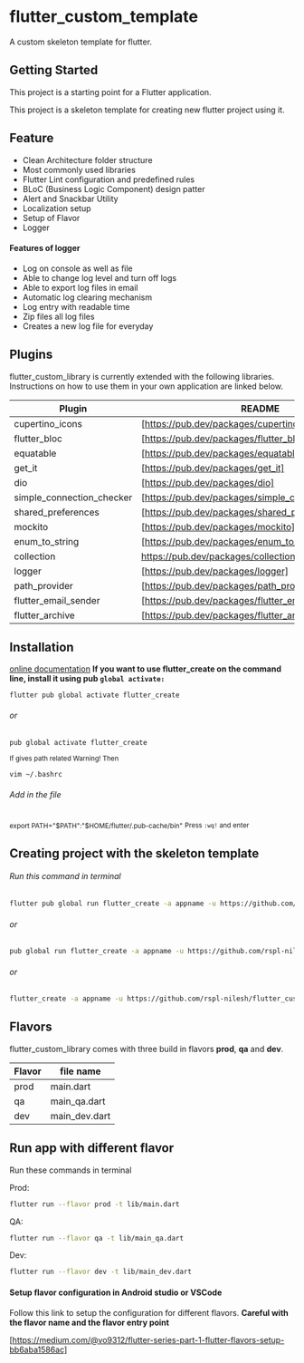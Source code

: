 # flutter_custom_template

A custom skeleton template for flutter.

## Getting Started

This project is a starting point for a Flutter application.

This project is a skeleton template for creating new flutter project using it.

## Feature


- Clean Architecture folder structure
- Most commonly used libraries
- Flutter Lint configuration and predefined rules
- BLoC (Business Logic Component) design patter
- Alert and Snackbar Utility
- Localization setup
- Setup of Flavor
- Logger


#### Features of logger
- Log on console as well as file
- Able to change log level and turn off logs
- Able to export log files in email
- Automatic log clearing mechanism
- Log entry with readable time
- Zip files all log files
- Creates a new log file for everyday


## Plugins

flutter_custom_library is currently extended with the following libraries.
Instructions on how to use them in your own application are linked below.

| Plugin | README |
| ------ | ------ |
| cupertino_icons | [https://pub.dev/packages/cupertino_icons]|
| flutter_bloc | [https://pub.dev/packages/flutter_bloc]|
| equatable | [https://pub.dev/packages/equatable]|
| get_it | [https://pub.dev/packages/get_it]|
| dio | [https://pub.dev/packages/dio]|
| simple_connection_checker | [https://pub.dev/packages/simple_connection_checker]|
| shared_preferences | [https://pub.dev/packages/shared_preferences]|
| mockito | [https://pub.dev/packages/mockito]|
| enum_to_string | [https://pub.dev/packages/enum_to_string]|
| collection | https://pub.dev/packages/collection|
| logger | [https://pub.dev/packages/logger]|
| path_provider | [https://pub.dev/packages/path_provider]|
| flutter_email_sender | [https://pub.dev/packages/flutter_email_sender]|
| flutter_archive | [https://pub.dev/packages/flutter_archive]|

## Installation
[online documentation](https://pub.dev/packages/flutter_create)
**If you want to use flutter_create on the command line, install it using pub ```global activate:```**

```shell
flutter pub global activate flutter_create
```
######              or
```shell
pub global activate flutter_create
```

<sub> If gives path related Warning! Then </sub>

```sh
vim ~/.bashrc
```
###### Add in the file
<sub>export PATH="$PATH":"$HOME/flutter/.pub-cache/bin"</sub>
<sub>Press ```:wq!``` and enter</sub>

## Creating project with the skeleton template

###### Run this command in terminal
```sh
flutter pub global run flutter_create -a appname -u https://github.com/rspl-nilesh/flutter_custom_template.git
```
######              or
```sh
pub global run flutter_create -a appname -u https://github.com/rspl-nilesh/flutter_custom_template.git
```
######              or
```sh
flutter_create -a appname -u https://github.com/rspl-nilesh/flutter_custom_template.git
```


## Flavors

flutter_custom_library comes with three build in flavors **prod**, **qa** and **dev**.

| Flavor | file name |
| ------ | ------ |
| prod | main.dart |
| qa | main_qa.dart |
| dev | main_dev.dart |

## Run app with different flavor

Run these commands in terminal

Prod:

```sh
flutter run --flavor prod -t lib/main.dart
```

QA:

```sh
flutter run --flavor qa -t lib/main_qa.dart
```

Dev:

```sh
flutter run --flavor dev -t lib/main_dev.dart
```


#### Setup flavor configuration in Android studio or VSCode

Follow this link to setup the configuration for different flavors. **Careful with the flavor name and the flavor entry point**

[https://medium.com/@vo9312/flutter-series-part-1-flutter-flavors-setup-bb6aba1586ac]
